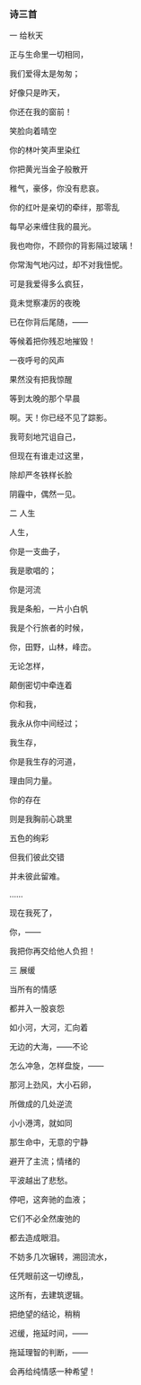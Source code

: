 ### 诗三首

一 给秋天

正与生命里一切相同，

我们爱得太是匆匆；

好像只是昨天，

你还在我的窗前！

笑脸向着晴空

你的林叶笑声里染红

你把黄光当金子般散开

稚气，豪侈，你没有悲哀。

你的红叶是亲切的牵绊，那零乱

每早必来缠住我的晨光。

我也吻你，不顾你的背影隔过玻璃！

你常淘气地闪过，却不对我忸怩。

可是我爱得多么疯狂，

竟未觉察凄厉的夜晚

已在你背后尾随，——

等候着把你残忍地摧毁！

一夜呼号的风声

果然没有把我惊醒

等到太晚的那个早晨

啊。天！你已经不见了踪影。

我苛刻地咒诅自己，

但现在有谁走过这里，

除却严冬铁样长脸

阴霾中，偶然一见。

二 人生

人生，

你是一支曲子，

我是歌唱的；

你是河流

我是条船，一片小白帆

我是个行旅者的时候，

你，田野，山林，峰峦。

无论怎样，

颠倒密切中牵连着

你和我，

我永从你中间经过；

我生存，

你是我生存的河道，

理由同力量。

你的存在

则是我胸前心跳里

五色的绚彩

但我们彼此交错

并未彼此留难。

……

现在我死了，

你，——

我把你再交给他人负担！

三 展缓

当所有的情感

都并入一股哀怨

如小河，大河，汇向着

无边的大海，——不论

怎么冲急，怎样盘旋，——

那河上劲风，大小石卵，

所做成的几处逆流

小小港湾，就如同

那生命中，无意的宁静

避开了主流；情绪的

平波越出了悲愁。

停吧，这奔驰的血液；

它们不必全然废弛的

都去造成眼泪。

不妨多几次辗转，溯回流水，

任凭眼前这一切缭乱，

这所有，去建筑逻辑。

把绝望的结论，稍稍

迟缓，拖延时间，——

拖延理智的判断，——

会再给纯情感一种希望！